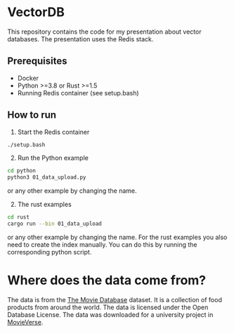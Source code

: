 # VectorDB

This repository contains the code for my presentation about vector databases. The presentation uses the Redis stack.

## Prerequisites
- Docker
- Python >=3.8 or Rust >=1.5
- Running Redis container (see setup.bash)

## How to run
1. Start the Redis container
```bash
./setup.bash
```
2. Run the Python example
```bash
cd python
python3 01_data_upload.py
```
or any other example by changing the name.

2. The rust examples

```bash
cd rust
cargo run --bin 01_data_upload
```
or any other example by changing the name.
For the rust examples you also need to create the index manually. You can do this by running the corresponding python script.


# Where does the data come from?
The data is from the [The Movie Database](https://www.themoviedb.org/?language=de) dataset. It is a collection of food products from around the world. The data is licensed under the Open Database License. The data was downloaded for a university project in [MovieVerse](https://github.com/ConnActivity/MovieVerse).